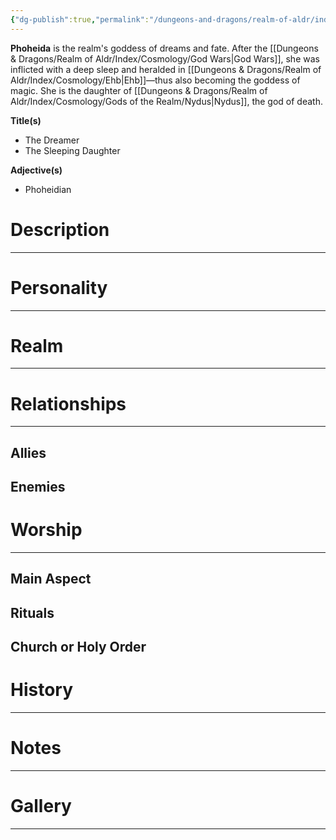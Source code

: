 ```yaml
---
{"dg-publish":true,"permalink":"/dungeons-and-dragons/realm-of-aldr/index/cosmology/gods-of-the-realm/phoheida/"}
---
```


**Phoheida** is the realm's goddess of dreams and fate. After the [[Dungeons & Dragons/Realm of Aldr/Index/Cosmology/God Wars\|God Wars]], she was inflicted with a deep sleep and heralded in [[Dungeons & Dragons/Realm of Aldr/Index/Cosmology/Ehb\|Ehb]]—thus also becoming the goddess of magic. She is the daughter of [[Dungeons & Dragons/Realm of Aldr/Index/Cosmology/Gods of the Realm/Nydus\|Nydus]], the god of death.

**Title(s)**
- The Dreamer
- The Sleeping Daughter

**Adjective(s)**
- Phoheidian

# Description
---
# Personality
---
# Realm
---
# Relationships
---
## Allies
## Enemies
# Worship
---
## Main Aspect
## Rituals
## Church or Holy Order
# History
---
# Notes
---
# Gallery
---